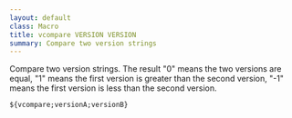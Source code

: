 ```yaml
---
layout: default
class: Macro
title: vcompare VERSION VERSION
summary: Compare two version strings 
---
```


Compare two version strings. The result "0" means the two versions are equal, "1" means the first version is greater than the second version, "-1" means the first version is less than the second version.

    ${vcompare;versionA;versionB}
